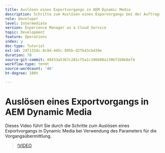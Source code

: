```yaml
---
title: Auslösen eines Exportvorgangs in AEM Dynamic Media
description: Schritte zum Auslösen eines Exporvorgangs bei der Auftragsübermittlung in Dynamic Media.
role: Developer
level: Intermediate
version: Experience Manager as a Cloud Service
topic: Development
feature: Operations
index: y
doc-type: Tutorial
exl-id: 2df133dc-8c9d-445c-895b-d2fb43cbd39e
duration: 78
source-git-commit: 48433a5367c281cf5a1c106b08a1306f1b0e8ef4
workflow-type: tm+mt
source-wordcount: '46'
ht-degree: 100%

---
```


# Auslösen eines Exportvorgangs in AEM Dynamic Media

Dieses Video führt Sie durch die Schritte zum Auslösen eines Exportvorgangs in Dynamic Media bei Verwendung des Parameters für die Vorgangsübermittlung.

>[!VIDEO](https://video.tv.adobe.com/v/335454?quality=12&learn=on)
